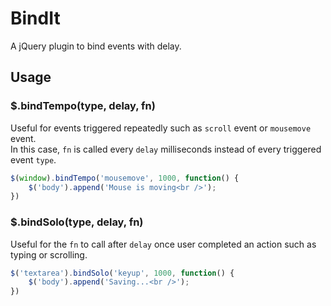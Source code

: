 BindIt
======

A jQuery plugin to bind events with delay.

Usage
-----

### $.bindTempo(type, delay, fn)

Useful for events triggered repeatedly such as `scroll` event or `mousemove` event.  
In this case, `fn` is called every `delay` milliseconds instead of every triggered event `type`.

``` javascript
$(window).bindTempo('mousemove', 1000, function() {
    $('body').append('Mouse is moving<br />');
})
```

### $.bindSolo(type, delay, fn)

Useful for the `fn` to call after `delay` once user completed an action such as typing or scrolling.

``` javascript
$('textarea').bindSolo('keyup', 1000, function() {
    $('body').append('Saving...<br />');
})
```
